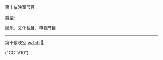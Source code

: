 第十放映室节目

类型:

娱乐、文化栏目、电视节目

<hr>

第十放映室 [watch](http://baike.baidu.com/view/97726.htm) [🎦]()

("CCTV10")

